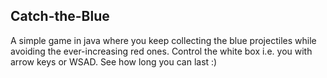 ## Catch-the-Blue

A simple game in java where you keep collecting the blue projectiles while avoiding the ever-increasing red ones.
Control the white box i.e. you with arrow keys or WSAD.
See how long you can last :)
